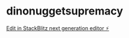 # dinonuggetsupremacy

[Edit in StackBlitz next generation editor ⚡️](https://stackblitz.com/~/github.com/DinoNuggets-cyber/dinonuggetsupremacy)